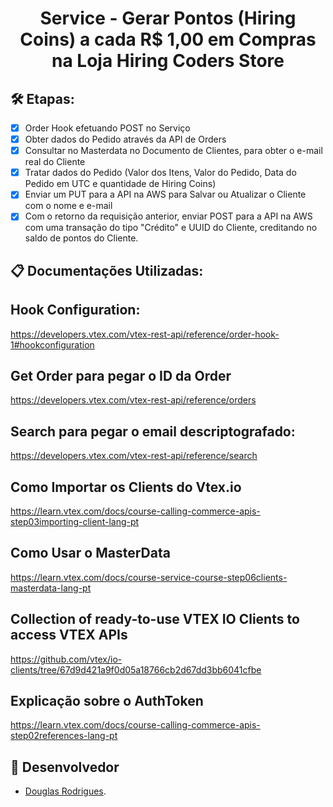 <h1 align="center">
    Service - Gerar Pontos (Hiring Coins) a cada R$ 1,00 em Compras na Loja Hiring Coders Store
</h1>

## 🛠 Etapas:
- [x] Order Hook efetuando POST no Serviço
- [x] Obter dados do Pedido através da API de Orders
- [x] Consultar no Masterdata no Documento de Clientes, para obter o e-mail real do Cliente
- [x] Tratar dados do Pedido (Valor dos Itens, Valor do Pedido, Data do Pedido em UTC e quantidade de Hiring Coins)
- [x] Enviar um PUT para a API na AWS para Salvar ou Atualizar o Cliente com o nome e e-mail
- [x] Com o retorno da requisição anterior, enviar POST para a API na AWS com uma transação do tipo "Crédito" e UUID do Cliente, creditando no saldo de pontos do Cliente.

## 📋 Documentações Utilizadas:

## Hook Configuration:
https://developers.vtex.com/vtex-rest-api/reference/order-hook-1#hookconfiguration

## Get Order para pegar o ID da Order
https://developers.vtex.com/vtex-rest-api/reference/orders

## Search para pegar o email descriptografado:
https://developers.vtex.com/vtex-rest-api/reference/search

## Como Importar os Clients do Vtex.io
https://learn.vtex.com/docs/course-calling-commerce-apis-step03importing-client-lang-pt

## Como Usar o MasterData
https://learn.vtex.com/docs/course-service-course-step06clients-masterdata-lang-pt

## Collection of ready-to-use VTEX IO Clients to access VTEX APIs
https://github.com/vtex/io-clients/tree/67d9d421a9f0d05a18766cb2d67dd3bb6041cfbe

## Explicação sobre o AuthToken
https://learn.vtex.com/docs/course-calling-commerce-apis-step02references-lang-pt

## 🦸 Desenvolvedor
- [Douglas Rodrigues](https://www.linkedin.com/in/douglas-rodrigues-pnz).
